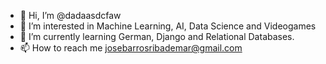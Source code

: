 - 👋 Hi, I’m @dadaasdcfaw
- 👀 I’m interested in Machine Learning, AI, Data Science and Videogames
- 🌱 I’m currently learning German, Django and Relational Databases. 
- 📫 How to reach me josebarrosribademar@gmail.com

<!---
dadaasdcfaw/dadaasdcfaw is a ✨ special ✨ repository because its `README.md` (this file) appears on your GitHub profile.
You can click the Preview link to take a look at your changes.
--->
